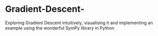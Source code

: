 # Gradient-Descent-
Exploring Gradient Descent intuitively, visualising it and implementing an example using the wonderful SymPy library in Python
